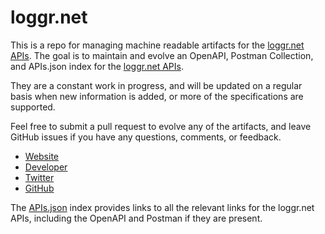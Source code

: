 # loggr.netThis is a repo for managing machine readable artifacts for the [loggr.net APIs](http://loggr.net/). The goal is to maintain and evolve an OpenAPI, Postman Collection, and APIs.json index for the [loggr.net APIs](http://loggr.net/).They are a constant work in progress, and will be updated on a regular basis when new information is added, or more of the specifications are supported.Feel free to submit a pull request to evolve any of the artifacts, and leave GitHub issues if you have any questions, comments, or feedback.- [Website](http://loggr.net/)- [Developer](http://loggr.net/)- [Twitter](https://twitter.com/#!/loggrnet)- [GitHub](https://github.com/loggr)The [APIs.json](https://github.com/api-evangelist/loggr-net/blob/master/apis.json) index provides links to all the relevant links for the loggr.net APIs, including the OpenAPI and Postman if they are present.